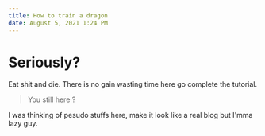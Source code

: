 ```yaml
---
title: How to train a dragon
date: August 5, 2021 1:24 PM
---
```


# Seriously?

Eat shit and die. There is no gain wasting time here go complete the tutorial.

> You still here ?

I was thinking of pesudo stuffs here, make it look like a real blog but I'mma lazy guy.
